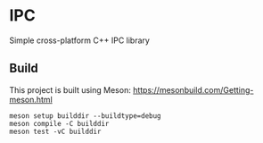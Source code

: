 # IPC

Simple cross-platform C++ IPC library

## Build

This project is built using Meson: https://mesonbuild.com/Getting-meson.html

```
meson setup builddir --buildtype=debug
meson compile -C builddir
meson test -vC builddir
```

